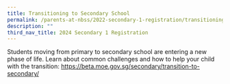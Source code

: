 ```yaml
---
title: Transitioning to Secondary School
permalink: /parents-at-nbss/2022-secondary-1-registration/transitioning-to-secondary-school/
description: ""
third_nav_title: 2024 Secondary 1 Registration
---
```

<p>Students moving from primary to secondary school are entering a new phase of life. Learn about common challenges and how to help your child with the transition: <a href="https://beta.moe.gov.sg/secondary/transition-to-secondary/">https://beta.moe.gov.sg/secondary/transition-to-secondary/</a></p>